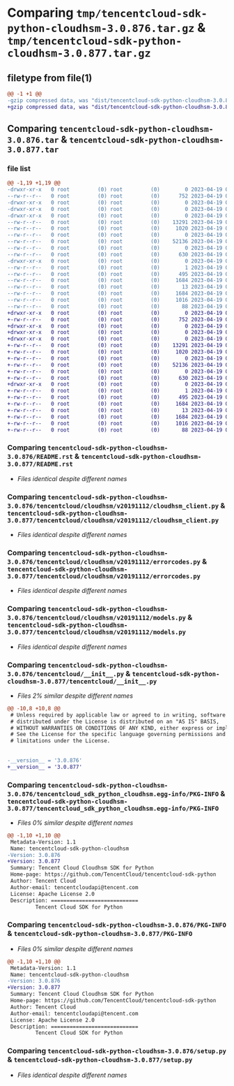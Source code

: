 # Comparing `tmp/tencentcloud-sdk-python-cloudhsm-3.0.876.tar.gz` & `tmp/tencentcloud-sdk-python-cloudhsm-3.0.877.tar.gz`

## filetype from file(1)

```diff
@@ -1 +1 @@
-gzip compressed data, was "dist/tencentcloud-sdk-python-cloudhsm-3.0.876.tar", last modified: Wed Apr 19 00:22:04 2023, max compression
+gzip compressed data, was "dist/tencentcloud-sdk-python-cloudhsm-3.0.877.tar", last modified: Wed Apr 19 09:10:12 2023, max compression
```

## Comparing `tencentcloud-sdk-python-cloudhsm-3.0.876.tar` & `tencentcloud-sdk-python-cloudhsm-3.0.877.tar`

### file list

```diff
@@ -1,19 +1,19 @@
-drwxr-xr-x   0 root         (0) root         (0)        0 2023-04-19 00:22:04.000000 tencentcloud-sdk-python-cloudhsm-3.0.876/
--rw-r--r--   0 root         (0) root         (0)      752 2023-04-19 00:22:04.000000 tencentcloud-sdk-python-cloudhsm-3.0.876/README.rst
-drwxr-xr-x   0 root         (0) root         (0)        0 2023-04-19 00:22:04.000000 tencentcloud-sdk-python-cloudhsm-3.0.876/tencentcloud/
-drwxr-xr-x   0 root         (0) root         (0)        0 2023-04-19 00:22:04.000000 tencentcloud-sdk-python-cloudhsm-3.0.876/tencentcloud/cloudhsm/
-drwxr-xr-x   0 root         (0) root         (0)        0 2023-04-19 00:22:04.000000 tencentcloud-sdk-python-cloudhsm-3.0.876/tencentcloud/cloudhsm/v20191112/
--rw-r--r--   0 root         (0) root         (0)    13291 2023-04-19 00:22:04.000000 tencentcloud-sdk-python-cloudhsm-3.0.876/tencentcloud/cloudhsm/v20191112/cloudhsm_client.py
--rw-r--r--   0 root         (0) root         (0)     1020 2023-04-19 00:22:04.000000 tencentcloud-sdk-python-cloudhsm-3.0.876/tencentcloud/cloudhsm/v20191112/errorcodes.py
--rw-r--r--   0 root         (0) root         (0)        0 2023-04-19 00:22:04.000000 tencentcloud-sdk-python-cloudhsm-3.0.876/tencentcloud/cloudhsm/v20191112/__init__.py
--rw-r--r--   0 root         (0) root         (0)    52136 2023-04-19 00:22:04.000000 tencentcloud-sdk-python-cloudhsm-3.0.876/tencentcloud/cloudhsm/v20191112/models.py
--rw-r--r--   0 root         (0) root         (0)        0 2023-04-19 00:22:04.000000 tencentcloud-sdk-python-cloudhsm-3.0.876/tencentcloud/cloudhsm/__init__.py
--rw-r--r--   0 root         (0) root         (0)      630 2023-04-19 00:22:04.000000 tencentcloud-sdk-python-cloudhsm-3.0.876/tencentcloud/__init__.py
-drwxr-xr-x   0 root         (0) root         (0)        0 2023-04-19 00:22:04.000000 tencentcloud-sdk-python-cloudhsm-3.0.876/tencentcloud_sdk_python_cloudhsm.egg-info/
--rw-r--r--   0 root         (0) root         (0)        1 2023-04-19 00:22:04.000000 tencentcloud-sdk-python-cloudhsm-3.0.876/tencentcloud_sdk_python_cloudhsm.egg-info/dependency_links.txt
--rw-r--r--   0 root         (0) root         (0)      495 2023-04-19 00:22:04.000000 tencentcloud-sdk-python-cloudhsm-3.0.876/tencentcloud_sdk_python_cloudhsm.egg-info/SOURCES.txt
--rw-r--r--   0 root         (0) root         (0)     1684 2023-04-19 00:22:04.000000 tencentcloud-sdk-python-cloudhsm-3.0.876/tencentcloud_sdk_python_cloudhsm.egg-info/PKG-INFO
--rw-r--r--   0 root         (0) root         (0)       13 2023-04-19 00:22:04.000000 tencentcloud-sdk-python-cloudhsm-3.0.876/tencentcloud_sdk_python_cloudhsm.egg-info/top_level.txt
--rw-r--r--   0 root         (0) root         (0)     1684 2023-04-19 00:22:04.000000 tencentcloud-sdk-python-cloudhsm-3.0.876/PKG-INFO
--rw-r--r--   0 root         (0) root         (0)     1016 2023-04-19 00:22:04.000000 tencentcloud-sdk-python-cloudhsm-3.0.876/setup.py
--rw-r--r--   0 root         (0) root         (0)       88 2023-04-19 00:22:04.000000 tencentcloud-sdk-python-cloudhsm-3.0.876/setup.cfg
+drwxr-xr-x   0 root         (0) root         (0)        0 2023-04-19 09:10:12.000000 tencentcloud-sdk-python-cloudhsm-3.0.877/
+-rw-r--r--   0 root         (0) root         (0)      752 2023-04-19 09:10:12.000000 tencentcloud-sdk-python-cloudhsm-3.0.877/README.rst
+drwxr-xr-x   0 root         (0) root         (0)        0 2023-04-19 09:10:12.000000 tencentcloud-sdk-python-cloudhsm-3.0.877/tencentcloud/
+drwxr-xr-x   0 root         (0) root         (0)        0 2023-04-19 09:10:12.000000 tencentcloud-sdk-python-cloudhsm-3.0.877/tencentcloud/cloudhsm/
+drwxr-xr-x   0 root         (0) root         (0)        0 2023-04-19 09:10:12.000000 tencentcloud-sdk-python-cloudhsm-3.0.877/tencentcloud/cloudhsm/v20191112/
+-rw-r--r--   0 root         (0) root         (0)    13291 2023-04-19 09:10:12.000000 tencentcloud-sdk-python-cloudhsm-3.0.877/tencentcloud/cloudhsm/v20191112/cloudhsm_client.py
+-rw-r--r--   0 root         (0) root         (0)     1020 2023-04-19 09:10:12.000000 tencentcloud-sdk-python-cloudhsm-3.0.877/tencentcloud/cloudhsm/v20191112/errorcodes.py
+-rw-r--r--   0 root         (0) root         (0)        0 2023-04-19 09:10:12.000000 tencentcloud-sdk-python-cloudhsm-3.0.877/tencentcloud/cloudhsm/v20191112/__init__.py
+-rw-r--r--   0 root         (0) root         (0)    52136 2023-04-19 09:10:12.000000 tencentcloud-sdk-python-cloudhsm-3.0.877/tencentcloud/cloudhsm/v20191112/models.py
+-rw-r--r--   0 root         (0) root         (0)        0 2023-04-19 09:10:12.000000 tencentcloud-sdk-python-cloudhsm-3.0.877/tencentcloud/cloudhsm/__init__.py
+-rw-r--r--   0 root         (0) root         (0)      630 2023-04-19 09:10:12.000000 tencentcloud-sdk-python-cloudhsm-3.0.877/tencentcloud/__init__.py
+drwxr-xr-x   0 root         (0) root         (0)        0 2023-04-19 09:10:12.000000 tencentcloud-sdk-python-cloudhsm-3.0.877/tencentcloud_sdk_python_cloudhsm.egg-info/
+-rw-r--r--   0 root         (0) root         (0)        1 2023-04-19 09:10:12.000000 tencentcloud-sdk-python-cloudhsm-3.0.877/tencentcloud_sdk_python_cloudhsm.egg-info/dependency_links.txt
+-rw-r--r--   0 root         (0) root         (0)      495 2023-04-19 09:10:12.000000 tencentcloud-sdk-python-cloudhsm-3.0.877/tencentcloud_sdk_python_cloudhsm.egg-info/SOURCES.txt
+-rw-r--r--   0 root         (0) root         (0)     1684 2023-04-19 09:10:12.000000 tencentcloud-sdk-python-cloudhsm-3.0.877/tencentcloud_sdk_python_cloudhsm.egg-info/PKG-INFO
+-rw-r--r--   0 root         (0) root         (0)       13 2023-04-19 09:10:12.000000 tencentcloud-sdk-python-cloudhsm-3.0.877/tencentcloud_sdk_python_cloudhsm.egg-info/top_level.txt
+-rw-r--r--   0 root         (0) root         (0)     1684 2023-04-19 09:10:12.000000 tencentcloud-sdk-python-cloudhsm-3.0.877/PKG-INFO
+-rw-r--r--   0 root         (0) root         (0)     1016 2023-04-19 09:10:12.000000 tencentcloud-sdk-python-cloudhsm-3.0.877/setup.py
+-rw-r--r--   0 root         (0) root         (0)       88 2023-04-19 09:10:12.000000 tencentcloud-sdk-python-cloudhsm-3.0.877/setup.cfg
```

### Comparing `tencentcloud-sdk-python-cloudhsm-3.0.876/README.rst` & `tencentcloud-sdk-python-cloudhsm-3.0.877/README.rst`

 * *Files identical despite different names*

### Comparing `tencentcloud-sdk-python-cloudhsm-3.0.876/tencentcloud/cloudhsm/v20191112/cloudhsm_client.py` & `tencentcloud-sdk-python-cloudhsm-3.0.877/tencentcloud/cloudhsm/v20191112/cloudhsm_client.py`

 * *Files identical despite different names*

### Comparing `tencentcloud-sdk-python-cloudhsm-3.0.876/tencentcloud/cloudhsm/v20191112/errorcodes.py` & `tencentcloud-sdk-python-cloudhsm-3.0.877/tencentcloud/cloudhsm/v20191112/errorcodes.py`

 * *Files identical despite different names*

### Comparing `tencentcloud-sdk-python-cloudhsm-3.0.876/tencentcloud/cloudhsm/v20191112/models.py` & `tencentcloud-sdk-python-cloudhsm-3.0.877/tencentcloud/cloudhsm/v20191112/models.py`

 * *Files identical despite different names*

### Comparing `tencentcloud-sdk-python-cloudhsm-3.0.876/tencentcloud/__init__.py` & `tencentcloud-sdk-python-cloudhsm-3.0.877/tencentcloud/__init__.py`

 * *Files 2% similar despite different names*

```diff
@@ -10,8 +10,8 @@
 # Unless required by applicable law or agreed to in writing, software
 # distributed under the License is distributed on an "AS IS" BASIS,
 # WITHOUT WARRANTIES OR CONDITIONS OF ANY KIND, either express or implied.
 # See the License for the specific language governing permissions and
 # limitations under the License.
 
 
-__version__ = '3.0.876'
+__version__ = '3.0.877'
```

### Comparing `tencentcloud-sdk-python-cloudhsm-3.0.876/tencentcloud_sdk_python_cloudhsm.egg-info/PKG-INFO` & `tencentcloud-sdk-python-cloudhsm-3.0.877/tencentcloud_sdk_python_cloudhsm.egg-info/PKG-INFO`

 * *Files 0% similar despite different names*

```diff
@@ -1,10 +1,10 @@
 Metadata-Version: 1.1
 Name: tencentcloud-sdk-python-cloudhsm
-Version: 3.0.876
+Version: 3.0.877
 Summary: Tencent Cloud Cloudhsm SDK for Python
 Home-page: https://github.com/TencentCloud/tencentcloud-sdk-python
 Author: Tencent Cloud
 Author-email: tencentcloudapi@tencent.com
 License: Apache License 2.0
 Description: ============================
         Tencent Cloud SDK for Python
```

### Comparing `tencentcloud-sdk-python-cloudhsm-3.0.876/PKG-INFO` & `tencentcloud-sdk-python-cloudhsm-3.0.877/PKG-INFO`

 * *Files 0% similar despite different names*

```diff
@@ -1,10 +1,10 @@
 Metadata-Version: 1.1
 Name: tencentcloud-sdk-python-cloudhsm
-Version: 3.0.876
+Version: 3.0.877
 Summary: Tencent Cloud Cloudhsm SDK for Python
 Home-page: https://github.com/TencentCloud/tencentcloud-sdk-python
 Author: Tencent Cloud
 Author-email: tencentcloudapi@tencent.com
 License: Apache License 2.0
 Description: ============================
         Tencent Cloud SDK for Python
```

### Comparing `tencentcloud-sdk-python-cloudhsm-3.0.876/setup.py` & `tencentcloud-sdk-python-cloudhsm-3.0.877/setup.py`

 * *Files identical despite different names*

